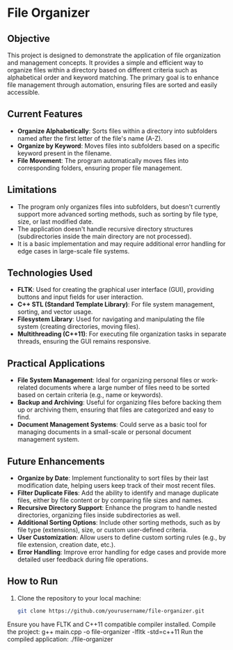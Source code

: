 # File Organizer

## Objective
This project is designed to demonstrate the application of file organization and management concepts. It provides a simple and efficient way to organize files within a directory based on different criteria such as alphabetical order and keyword matching. The primary goal is to enhance file management through automation, ensuring files are sorted and easily accessible.

## Current Features
- **Organize Alphabetically**: Sorts files within a directory into subfolders named after the first letter of the file's name (A-Z).
- **Organize by Keyword**: Moves files into subfolders based on a specific keyword present in the filename.
- **File Movement**: The program automatically moves files into corresponding folders, ensuring proper file management.

## Limitations
- The program only organizes files into subfolders, but doesn't currently support more advanced sorting methods, such as sorting by file type, size, or last modified date.
- The application doesn't handle recursive directory structures (subdirectories inside the main directory are not processed).
- It is a basic implementation and may require additional error handling for edge cases in large-scale file systems.

## Technologies Used
- **FLTK**: Used for creating the graphical user interface (GUI), providing buttons and input fields for user interaction.
- **C++ STL (Standard Template Library)**: For file system management, sorting, and vector usage.
- **Filesystem Library**: Used for navigating and manipulating the file system (creating directories, moving files).
- **Multithreading (C++11)**: For executing file organization tasks in separate threads, ensuring the GUI remains responsive.

## Practical Applications
- **File System Management**: Ideal for organizing personal files or work-related documents where a large number of files need to be sorted based on certain criteria (e.g., name or keywords).
- **Backup and Archiving**: Useful for organizing files before backing them up or archiving them, ensuring that files are categorized and easy to find.
- **Document Management Systems**: Could serve as a basic tool for managing documents in a small-scale or personal document management system.

## Future Enhancements
- **Organize by Date**: Implement functionality to sort files by their last modification date, helping users keep track of their most recent files.
- **Filter Duplicate Files**: Add the ability to identify and manage duplicate files, either by file content or by comparing file sizes and names.
- **Recursive Directory Support**: Enhance the program to handle nested directories, organizing files inside subdirectories as well.
- **Additional Sorting Options**: Include other sorting methods, such as by file type (extensions), size, or custom user-defined criteria.
- **User Customization**: Allow users to define custom sorting rules (e.g., by file extension, creation date, etc.).
- **Error Handling**: Improve error handling for edge cases and provide more detailed user feedback during file operations.

## How to Run
1. Clone the repository to your local machine:
   ```bash
   git clone https://github.com/yourusername/file-organizer.git
Ensure you have FLTK and C++11 compatible compiler installed.
Compile the project:
g++ main.cpp -o file-organizer -lfltk -std=c++11
Run the compiled application:
./file-organizer
